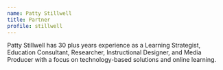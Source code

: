 ```yaml
---
name: Patty Stillwell
title: Partner
profile: stillwell 
---
```


Patty Stillwell has 30 plus years experience as a Learning Strategist, Education Consultant, Researcher,
Instructional Designer, and Media Producer with a focus on technology-based solutions and online learning.
